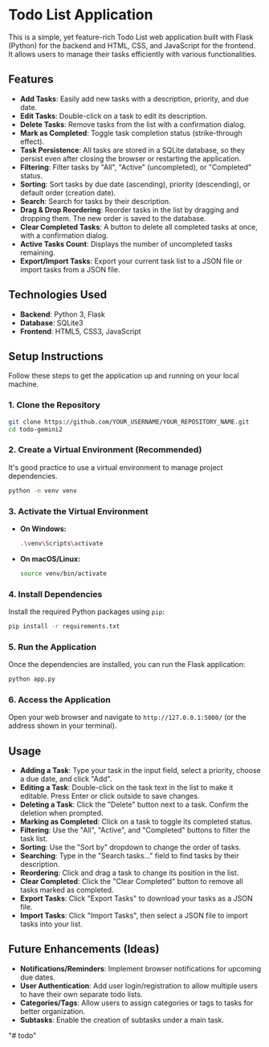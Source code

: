 # Todo List Application

This is a simple, yet feature-rich Todo List web application built with Flask (Python) for the backend and HTML, CSS, and JavaScript for the frontend. It allows users to manage their tasks efficiently with various functionalities.

## Features

-   **Add Tasks**: Easily add new tasks with a description, priority, and due date.
-   **Edit Tasks**: Double-click on a task to edit its description.
-   **Delete Tasks**: Remove tasks from the list with a confirmation dialog.
-   **Mark as Completed**: Toggle task completion status (strike-through effect).
-   **Task Persistence**: All tasks are stored in a SQLite database, so they persist even after closing the browser or restarting the application.
-   **Filtering**: Filter tasks by "All", "Active" (uncompleted), or "Completed" status.
-   **Sorting**: Sort tasks by due date (ascending), priority (descending), or default order (creation date).
-   **Search**: Search for tasks by their description.
-   **Drag & Drop Reordering**: Reorder tasks in the list by dragging and dropping them. The new order is saved to the database.
-   **Clear Completed Tasks**: A button to delete all completed tasks at once, with a confirmation dialog.
-   **Active Tasks Count**: Displays the number of uncompleted tasks remaining.
-   **Export/Import Tasks**: Export your current task list to a JSON file or import tasks from a JSON file.

## Technologies Used

-   **Backend**: Python 3, Flask
-   **Database**: SQLite3
-   **Frontend**: HTML5, CSS3, JavaScript

## Setup Instructions

Follow these steps to get the application up and running on your local machine.

### 1. Clone the Repository

```bash
git clone https://github.com/YOUR_USERNAME/YOUR_REPOSITORY_NAME.git
cd todo-gemini2
```

### 2. Create a Virtual Environment (Recommended)

It's good practice to use a virtual environment to manage project dependencies.

```bash
python -m venv venv
```

### 3. Activate the Virtual Environment

-   **On Windows:**
    ```bash
    .\venv\Scripts\activate
    ```
-   **On macOS/Linux:**
    ```bash
    source venv/bin/activate
    ```

### 4. Install Dependencies

Install the required Python packages using `pip`:

```bash
pip install -r requirements.txt
```

### 5. Run the Application

Once the dependencies are installed, you can run the Flask application:

```bash
python app.py
```

### 6. Access the Application

Open your web browser and navigate to `http://127.0.0.1:5000/` (or the address shown in your terminal).

## Usage

-   **Adding a Task**: Type your task in the input field, select a priority, choose a due date, and click "Add".
-   **Editing a Task**: Double-click on the task text in the list to make it editable. Press Enter or click outside to save changes.
-   **Deleting a Task**: Click the "Delete" button next to a task. Confirm the deletion when prompted.
-   **Marking as Completed**: Click on a task to toggle its completed status.
-   **Filtering**: Use the "All", "Active", and "Completed" buttons to filter the task list.
-   **Sorting**: Use the "Sort by" dropdown to change the order of tasks.
-   **Searching**: Type in the "Search tasks..." field to find tasks by their description.
-   **Reordering**: Click and drag a task to change its position in the list.
-   **Clear Completed**: Click the "Clear Completed" button to remove all tasks marked as completed.
-   **Export Tasks**: Click "Export Tasks" to download your tasks as a JSON file.
-   **Import Tasks**: Click "Import Tasks", then select a JSON file to import tasks into your list.

## Future Enhancements (Ideas)

-   **Notifications/Reminders**: Implement browser notifications for upcoming due dates.
-   **User Authentication**: Add user login/registration to allow multiple users to have their own separate todo lists.
-   **Categories/Tags**: Allow users to assign categories or tags to tasks for better organization.
-   **Subtasks**: Enable the creation of subtasks under a main task.

\"# todo\" 
